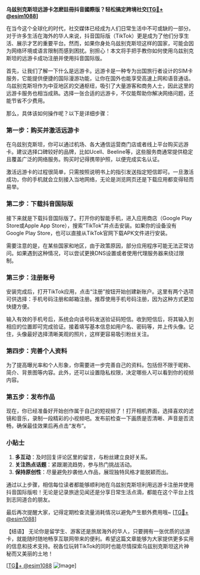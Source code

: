 **乌兹别克斯坦远游卡怎麽註冊抖音國際版？轻松搞定跨境社交[[TG💪+ @esim1088](https://t.me/s/esim1088)]**

在当今这个全球化的时代，社交媒体已经成为人们日常生活中不可或缺的一部分。对于许多生活在海外的华人来说，抖音国际版（TikTok）更是成为了他们分享生活、展示才艺的重要平台。然而，如果你身处乌兹别克斯坦这样的国家，可能会因为网络环境或语言限制而感到困扰。别担心！本文将手把手教你如何使用乌兹别克斯坦的远游卡成功注册并使用抖音国际版。

首先，让我们了解一下什么是远游卡。远游卡是一种专为出国旅行者设计的SIM卡服务，它能提供便捷的国际漫游功能，让你在国外也能享受高速上网和语音通话。乌兹别克斯坦作为中亚地区的交通枢纽，吸引了大量游客和商务人士，因此这里的远游卡服务也相当成熟。选择一张合适的远游卡，不仅能帮助你解决网络问题，还能节省不少费用。

那么，具体该如何操作呢？以下是详细步骤：

### 第一步：购买并激活远游卡

在乌兹别克斯坦，你可以通过机场、各大通信运营商门店或者线上平台购买远游卡。建议选择口碑较好的品牌，比如Ucell、Beeline等，这些服务商通常提供稳定且覆盖广泛的网络服务。购买时记得携带护照，以便完成实名认证。

激活远游卡的过程很简单，只需按照说明书上的指引发送指定短信即可。一旦激活成功，你的手机就会立刻接入当地网络，无论是浏览网页还是下载应用都变得轻而易举。

### 第二步：下载抖音国际版

接下来就是下载抖音国际版了。打开你的智能手机，进入应用商店（Google Play Store或Apple App Store），搜索“TikTok”并点击安装。如果你的设备没有Google Play Store，也可以直接从TikTok官网下载APK文件进行安装。

需要注意的是，在某些国家和地区，由于政策原因，部分应用程序可能无法正常访问。如果遇到这种情况，可以尝试更换DNS设置或者使用代理服务器来绕过限制。

### 第三步：注册账号

安装完成后，打开TikTok应用，点击“注册”按钮开始创建新账户。这里有两个选项可供选择：手机号码注册和邮箱注册。推荐使用手机号码注册，因为这种方式更加快捷方便。

输入有效的手机号后，系统会向该号码发送验证码短信。收到短信后，将其输入到相应的位置即可完成验证。接着填写基本信息如用户名、密码等，并上传头像。记住，头像最好选择清晰美观的照片，这样更容易吸引粉丝关注。

### 第四步：完善个人资料

为了提高曝光率和个人形象，你需要进一步完善自己的资料。包括但不限于昵称、简介、背景图等内容。此外，还可以设置隐私权限，决定哪些人可以看到你的视频内容。

### 第五步：发布作品

现在，你已经准备好开始创作属于自己的短视频了！打开相机界面，选择喜欢的滤镜和音乐，录制一段精彩的小视频吧。发布前检查一下画质是否清晰、声音是否流畅，确保最佳效果后再点击“发布”。

### 小贴士

1. **多互动**：及时回复评论区里的留言，与粉丝建立良好关系。
2. **关注热点话题**：紧跟潮流趋势，参与热门挑战活动。
3. **保持原创性**：尽量避免抄袭他人作品，展现独特风格才能脱颖而出。

通过以上步骤，相信每位读者都能够顺利地在乌兹别克斯坦利用远游卡注册并使用抖音国际版啦！无论是记录旅途见闻还是分享日常生活点滴，都能在这个平台上找到志同道合的朋友。

最后再次提醒大家，记得定期检查流量消耗情况以避免产生额外费用哦~ [[TG💪+ @esim1088](https://t.me/s/esim1088)]

【结语】
无论你是留学生、游客还是旅居海外的华人，只要拥有一张优质的远游卡，就能随时随地畅享互联网带来的便利。希望这篇文章能够为大家提供更多实用的信息和技术支持。祝各位玩转TikTok的同时也能尽情探索乌兹别克斯坦这片神秘而又美丽的土地！

[[TG💪+ @esim1088](https://t.me/s/esim1088) ![Image](https://i.postimg.cc/4NQfJmqS/Snipaste-2025-05-13-00-14-12.png)]